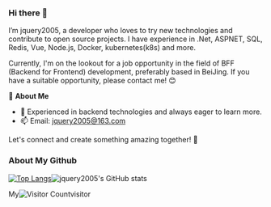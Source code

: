 ### Hi there 👋
I’m jquery2005, a developer who loves to try new technologies and contribute to open source projects. I have experience in .Net, ASPNET, SQL, Redis, Vue, Node.js,  Docker, kubernetes(k8s) and more.

Currently, I'm on the lookout for a job opportunity in the field of BFF (Backend for Frontend)  development, preferably based in BeiJing. If you have a suitable opportunity, please contact me! 😊

🌱 **About Me**
- 🔧 Experienced in backend technologies and always eager to learn more.
- 📫 Email: jquery2005@163.com

Let's connect and create something amazing together! 🚀




### About My Github
[![Top Langs](https://github-readme-stats.vercel.app/api/top-langs/?username=jquery2005&layout=compact)](https://github.com/jquery2005/github-readme-stats)![jquery2005's GitHub stats](https://github-readme-stats.vercel.app/api?username=jquery2005&show_icons=true&theme=tokyonight)

My![Visitor Count](https://profile-counter.glitch.me/jquery2005/count.svg)visitor